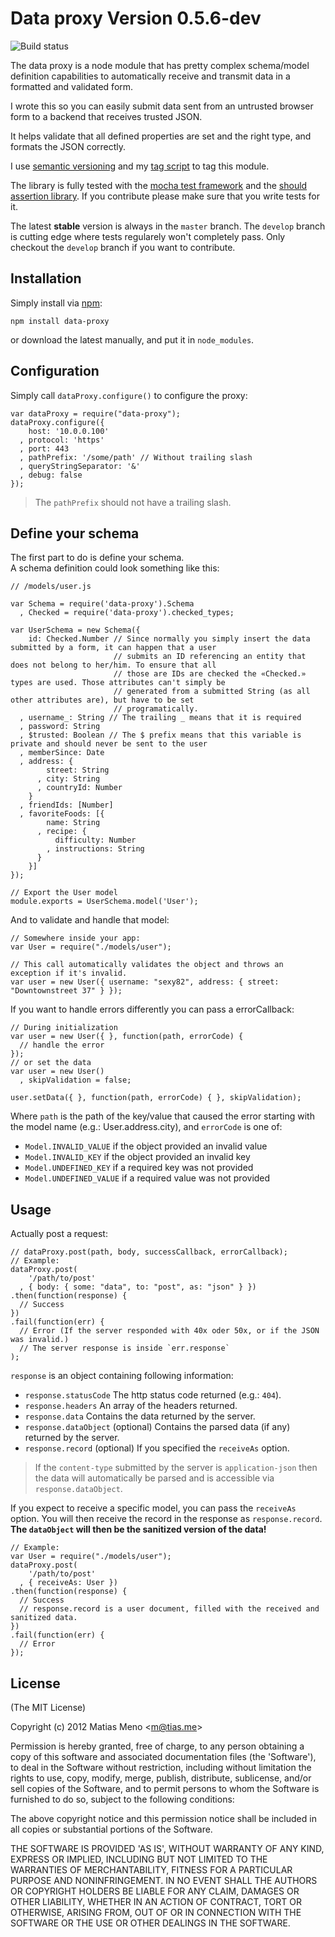 # Data proxy Version 0.5.6-dev


![Build status](https://travis-ci.org/enyo/data-proxy.png)


The data proxy is a node module that has pretty complex schema/model definition capabilities to automatically receive
and transmit data in a formatted and validated form.

I wrote this so you can easily submit data sent from an untrusted browser form to a backend that receives trusted JSON.

It helps validate that all defined properties are set and the right type, and formats the JSON correctly.



I use [semantic versioning][] and my [tag script][] to tag this module.

The library is fully tested with the [mocha test framework][] and the [should assertion library][]. If you contribute
please make sure that you write tests for it.


[semantic versioning]: http://semver.org/
[tag script]: https://github.com/enyo/tag
[mocha test framework]: http://visionmedia.github.com/mocha/
[should assertion library]: https://github.com/visionmedia/should.js


The latest **stable** version is always in the `master` branch. The `develop` branch is
cutting edge where tests regularely won't completely pass. Only checkout the `develop` branch
if you want to contribute.


## Installation

Simply install via [npm][]:

    npm install data-proxy

or download the latest manually, and put it in `node_modules`.

[npm]: http://npmjs.org

## Configuration

Simply call `dataProxy.configure()` to configure the proxy:

    var dataProxy = require("data-proxy");
    dataProxy.configure({
        host: '10.0.0.100'
      , protocol: 'https'
      , port: 443
      , pathPrefix: '/some/path' // Without trailing slash
      , queryStringSeparator: '&'
      , debug: false
    });

> The `pathPrefix` should not have a trailing slash.


## Define your schema

The first part to do is define your schema.  
A schema definition could look something like this:

    // /models/user.js
  
    var Schema = require('data-proxy').Schema
      , Checked = require('data-proxy').checked_types;

    var UserSchema = new Schema({
        id: Checked.Number // Since normally you simply insert the data submitted by a form, it can happen that a user
                           // submits an ID referencing an entity that does not belong to her/him. To ensure that all
                           // those are IDs are checked the «Checked.» types are used. Those attributes can't simply be
                           // generated from a submitted String (as all other attributes are), but have to be set
                           // programatically.
      , username_: String // The trailing _ means that it is required
      , password: String
      , $trusted: Boolean // The $ prefix means that this variable is private and should never be sent to the user
      , memberSince: Date
      , address: {
            street: String
          , city: String
          , countryId: Number
        }
      , friendIds: [Number]
      , favoriteFoods: [{
            name: String
          , recipe: {
              difficulty: Number
            , instructions: String
          }
        }]
    });

    // Export the User model
    module.exports = UserSchema.model('User');

And to validate and handle that model:

    // Somewhere inside your app:
    var User = require("./models/user");

    // This call automatically validates the object and throws an exception if it's invalid.
    var user = new User({ username: "sexy82", address: { street: "Downtownstreet 37" } });

If you want to handle errors differently you can pass a errorCallback:

    // During initialization
    var user = new User({ }, function(path, errorCode) {
      // handle the error
    });
    // or set the data
    var user = new User()
      , skipValidation = false;

    user.setData({ }, function(path, errorCode) { }, skipValidation);

Where `path` is the path of the key/value that caused the error starting with the model name (e.g.: User.address.city),
and `errorCode` is one of:

  - `Model.INVALID_VALUE` if the object provided an invalid value
  - `Model.INVALID_KEY` if the object provided an invalid key
  - `Model.UNDEFINED_KEY` if a required key was not provided
  - `Model.UNDEFINED_VALUE` if a required value was not provided


## Usage

Actually post a request:

    // dataProxy.post(path, body, successCallback, errorCallback);
    // Example:
    dataProxy.post(
        '/path/to/post'
      , { body: { some: "data", to: "post", as: "json" } })
    .then(function(response) {
      // Success
    })
    .fail(function(err) {
      // Error (If the server responded with 40x oder 50x, or if the JSON was invalid.)
      // The server response is inside `err.response`
    );


`response` is an object containing following information:

- `response.statusCode` The http status code returned (e.g.: `404`).
- `response.headers` An array of the headers returned.
- `response.data` Contains the data returned by the server.
- `response.dataObject` (optional) Contains the parsed data (if any) returned by the server.
- `response.record` (optional) If you specified the `receiveAs` option.

> If the `content-type` submitted by the server is  `application-json` then the data will automatically be parsed and is
> accessible via `response.dataObject`.


If you expect to receive a specific model, you can pass the `receiveAs` option. You will then receive the record in
the response as `response.record`. **The `dataObject` will then be the sanitized version of the data!**

    // Example:
    var User = require("./models/user");
    dataProxy.post(
        '/path/to/post'
      , { receiveAs: User })
    .then(function(response) {
      // Success
      // response.record is a user document, filled with the received and sanitized data.
    })
    .fail(function(err) {
      // Error
    });


## License

(The MIT License)

Copyright (c) 2012 Matias Meno &lt;m@tias.me&gt;

Permission is hereby granted, free of charge, to any person obtaining a copy of this software and associated
documentation files (the 'Software'), to deal in the Software without restriction, including without limitation the
rights to use, copy, modify, merge, publish, distribute, sublicense, and/or sell copies of the Software, and to permit
persons to whom the Software is furnished to do so, subject to the following conditions:

The above copyright notice and this permission notice shall be included in all copies or substantial portions of the
Software.

THE SOFTWARE IS PROVIDED 'AS IS', WITHOUT WARRANTY OF ANY KIND, EXPRESS OR IMPLIED, INCLUDING BUT NOT LIMITED TO THE
WARRANTIES OF MERCHANTABILITY, FITNESS FOR A PARTICULAR PURPOSE AND NONINFRINGEMENT. IN NO EVENT SHALL THE AUTHORS OR
COPYRIGHT HOLDERS BE LIABLE FOR ANY CLAIM, DAMAGES OR OTHER LIABILITY, WHETHER IN AN ACTION OF CONTRACT, TORT OR
OTHERWISE, ARISING FROM, OUT OF OR IN CONNECTION WITH THE SOFTWARE OR THE USE OR OTHER DEALINGS IN THE SOFTWARE.
